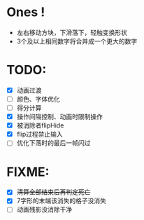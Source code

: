# Ones !

- 左右移动方块，下滑落下，轻触变换形状
- 3个及以上相同数字将合并成一个更大的数字

# TODO:
- [x] 动画过渡
- [ ] 颜色、字体优化
- [ ] 得分计算
- [x] 操作间隔控制、动画时限制操作
- [x] 被消除者flipHide
- [x] flip过程禁止输入
- [ ] 优化下落时的最后一帧闪过

# FIXME:
- [x] ~~清算全部结束后再判定死亡~~
- [x] 7字形的末端该消失的格子没消失
- [ ] 动画残影没消除干净